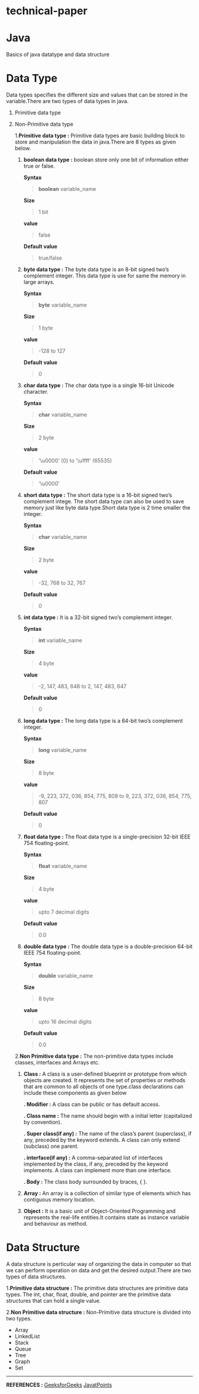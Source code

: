 # technical-paper

# Java
Basics of java datatype and data structure

# Data Type 
Data types specifies the different size and values that can be stored in the variable.There are two types of data types in java.
1. Primitive data type
2. Non-Primitive data type

   1.**Primitive data type :**  Primitive data types are basic building block to store and manipulation the data in java.There are 
                              8 types as given below.
                               
      1. **boolean data type :** boolean store only one bit of information either true or false. 
           
           **Syntax**
           > **boolean** variable_name
          
           **Size**
           > 1 bit

           **value**
           > false

           **Default value**
           > true/false
                              
      1. **byte data type :** The byte data type is an 8-bit signed two’s complement integer. This data type is use for same the memory in large arrays.
           
           **Syntax**
           > **byte** variable_name
          
           **Size**
           > 1 byte

            **value**
           > -128 to 127

           **Default value**
           > 0

      1. **char data type :** The char data type is a single 16-bit Unicode character.
           
           **Syntax**
           > **char** variable_name
          
           **Size**
           > 2 byte

            **value**
           > '\u0000' (0) to '\uffff' (65535)

           **Default value**
           > '\u0000'

      1. **short data type :** The short data type is a 16-bit signed two’s complement intege. The short data type can also be used to save memory just like byte                                data type.Short data type is 2 time smaller the integer.
           
           **Syntax**
           > **char** variable_name
          
           **Size**
           > 2 byte

            **value**
           > -32, 768 to 32, 767


           **Default value**
           > 0

      1. **int data type :** It is a 32-bit signed two’s complement integer.
           
           **Syntax**
           > **int** variable_name
          
           **Size**
           > 4 byte

            **value**
           > -2, 147, 483, 648 to 2, 147, 483, 647 


           **Default value**
           > 0
                               
      1. **long data type :** The long data type is a 64-bit two’s complement integer.
           
           **Syntax**
           > **long** variable_name
          
           **Size**
           > 8 byte

            **value**
           > -9, 223, 372, 036, 854, 775, 808 
           >   to 
           >  9, 223, 372, 036, 854, 775, 807 

           **Default value**
           > 0    

                     
     1. **float data type :** The float data type is a single-precision 32-bit IEEE 754 floating-point.
           
           **Syntax**
           > **float** variable_name
          
           **Size**
           > 4 byte

           **value**
           > upto 7 decimal digits

           **Default value**
           > 0.0                                      
                  
     1. **double data type :** The double data type is a double-precision 64-bit IEEE 754 floating-point.
           
           **Syntax**
           > **double** variable_name
          
           **Size**
           > 8 byte

           **value**
           > upto 16 decimal digits

           **Default value**
           > 0.0  

   2.**Non Primitive data type :**  The non-primitive data types include classes, interfaces and Arrays etc.
                               
      1. **Class :** A class is a user-defined blueprint or prototype from which objects are created.  It represents the set of properties or methods that are common to all objects of one type.class declarations can include these components as given below
           
           **. Modifier :** A class can be public or has default access.
           
           **. Class name :** The name should begin with a initial letter (capitalized by convention).
           
           **. Super class(if any) :** The name of the class’s parent (superclass), if any, preceded by the keyword extends. A class can only extend (subclass) one parent.
           
           **. interface(if any) :** A comma-separated list of interfaces implemented by the class, if any, preceded by the keyword implements. A class can implement more than one interface.
                               
           **. Body :** The class body surrounded by braces, { }.
  
      2. **Array :** An array is a collection of similar type of elements which has contiguous memory location.  
      
      3. **Object :** It is a basic unit of Object-Oriented Programming and represents the real-life entities.It contains state as instance variable and behaviour as method.                       
      
# Data Structure

A data structure is perticular way of organizing the data in computer so that we can perform operation on data and get the desired output.There are two types of data structures.

1.**Primitive data structure :** The primitive data structures are primitive data types. The int, char, float, double, and pointer are the primitive data structures that can hold a single value.

2.**Non Primitive data structure :** Non-Primitive data structure is divided into two types.

- Array
- LinkedList
- Stack
- Queue
- Tree
- Graph
- Set
---

**REFERENCES :** [GeeksforGeeks](https://www.geeksforgeeks.org/data-types-in-java/)
                 [JavatPoints](https://www.javatpoint.com/java-data-types)
